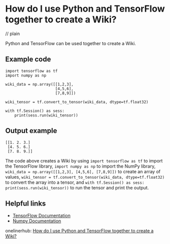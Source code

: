 # How do I use Python and TensorFlow together to create a Wiki?
// plain

Python and TensorFlow can be used together to create a Wiki.

## Example code

```
import tensorflow as tf
import numpy as np

wiki_data = np.array([[1,2,3],
                      [4,5,6],
                      [7,8,9]])

wiki_tensor = tf.convert_to_tensor(wiki_data, dtype=tf.float32)

with tf.Session() as sess:
    print(sess.run(wiki_tensor))

```

## Output example

```
[[1. 2. 3.]
 [4. 5. 6.]
 [7. 8. 9.]]
```

The code above creates a Wiki by using `import tensorflow as tf` to import the TensorFlow library, `import numpy as np` to import the NumPy library, `wiki_data = np.array([[1,2,3], [4,5,6], [7,8,9]])` to create an array of values, `wiki_tensor = tf.convert_to_tensor(wiki_data, dtype=tf.float32)` to convert the array into a tensor, and `with tf.Session() as sess: print(sess.run(wiki_tensor))` to run the tensor and print the output.

## Helpful links

- [TensorFlow Documentation](https://www.tensorflow.org/api_docs/python/tf)
- [Numpy Documentation](https://docs.scipy.org/doc/numpy/reference/)

onelinerhub: [How do I use Python and TensorFlow together to create a Wiki?](https://onelinerhub.com/python-tensorflow/how-do-i-use-python-and-tensorflow-together-to-create-a-wiki)